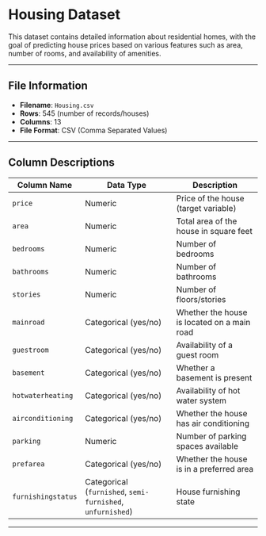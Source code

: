 # Housing Dataset

This dataset contains detailed information about residential homes, with the goal of predicting house prices based on various features such as area, number of rooms, and availability of amenities.

---

## File Information

- **Filename**: `Housing.csv`
- **Rows**: 545 (number of records/houses)
- **Columns**: 13
- **File Format**: CSV (Comma Separated Values)

---

## Column Descriptions

| Column Name        | Data Type                                                  | Description                                 |
| ------------------ | ---------------------------------------------------------- | ------------------------------------------- |
| `price`            | Numeric                                                    | Price of the house (target variable)        |
| `area`             | Numeric                                                    | Total area of the house in square feet      |
| `bedrooms`         | Numeric                                                    | Number of bedrooms                          |
| `bathrooms`        | Numeric                                                    | Number of bathrooms                         |
| `stories`          | Numeric                                                    | Number of floors/stories                    |
| `mainroad`         | Categorical (yes/no)                                       | Whether the house is located on a main road |
| `guestroom`        | Categorical (yes/no)                                       | Availability of a guest room                |
| `basement`         | Categorical (yes/no)                                       | Whether a basement is present               |
| `hotwaterheating`  | Categorical (yes/no)                                       | Availability of hot water system            |
| `airconditioning`  | Categorical (yes/no)                                       | Whether the house has air conditioning      |
| `parking`          | Numeric                                                    | Number of parking spaces available          |
| `prefarea`         | Categorical (yes/no)                                       | Whether the house is in a preferred area    |
| `furnishingstatus` | Categorical (`furnished`, `semi-furnished`, `unfurnished`) | House furnishing state                      |

---
